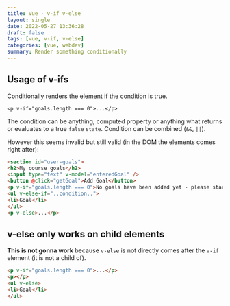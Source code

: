 ```yaml
---
title: Vue - v-if v-else
layout: single
date: 2022-05-27 13:36:28
draft: false
tags: [vue, v-if, v-else]
categories: [vue, webdev]
summary: Render something conditionally
---
```

## Usage of v-ifs

Conditionally renders the element if the condition is true.


```html{}
<p v-if="goals.length === 0">...</p>
```
The condition can be anything, computed property or anything what returns or evaluates to a true `false` `state`. Condition can be combined (`&&`, `||`).

However this seems invalid but still valid (in the DOM the elements comes right after):


```html
<section id="user-goals">
<h2>My course goals</h2>
<input type="text" v-model="enteredGoal" />
<button @click="getGoal">Add Goal</button>
<p v-if="goals.length === 0">No goals have been added yet - please start adding some!</p>
<ul v-else-if="..condition..">
<li>Goal</li>
</ul>
<p v-else>...</p>
```

## v-else only works on child elements

**This is not gonna work** because `v-else` is not directly comes after the `v-if` element (it is not a child of).

```html
<p v-if="goals.length === 0">...</p>
<p></p>
<ul v-else>
<li>Goal</li>
</ul>
```

